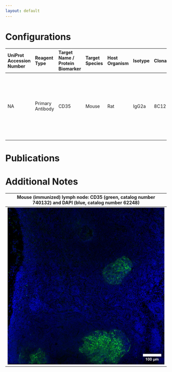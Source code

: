 ```yaml
---
layout: default
---
```


# Configurations

| UniProt Accession Number   | Reagent Type     | Target Name / Protein Biomarker   | Target Species   | Host Organism   | Isotype   | Clonality   | Vendor         |   Catalog Number | Conjugate   | RRID       | Availability   | Method        | Tissue Preservation               | Target Tissue   | Tissue State   | Detergent         | Antigen Retrieval Conditions   | Dye Inactivation Conditions      | Recommend   | Agree                                                        | Disagree   | Contributor                                                  | Notes   |
|:---------------------------|:-----------------|:----------------------------------|:-----------------|:----------------|:----------|:------------|:---------------|-----------------:|:------------|:-----------|:---------------|:--------------|:----------------------------------|:----------------|:---------------|:------------------|:-------------------------------|:---------------------------------|:------------|:-------------------------------------------------------------|:-----------|:-------------------------------------------------------------|:--------|
| NA                         | Primary Antibody | CD35                              | Mouse            | Rat             | IgG2a     | 8C12        | BD Biosciences |           740132 | BV510       | AB_2739889 | Stock          | IBEX2D Manual | 1:4 Cytofix/Cytoperm Fixed Frozen | Lymph Node      | NA             | 0.3% Triton-X-100 | NA                             | 1 mg/ml LiBH4 15 minutes + light | Yes         | [0000-0003-4379-8967](https://orcid.org/0000-0003-4379-8967); [0000-0003-1118-7432](https://orcid.org/0000-0003-1118-7432); [0000-0002-1461-0999](https://orcid.org/0000-0002-1461-0999)| NA         | [0000-0003-4379-8967](https://orcid.org/0000-0003-4379-8967) |         |

# Publications



# Additional Notes

<a name="notes"></a>


| Mouse (immunized) lymph node: CD35 (green, catalog number 740132) and DAPI (blue, catalog number 62248) |
|:-------:|
| ![](CD35_BV510_Green_DAPI_Blue_Mouse_LN.jpg) |
